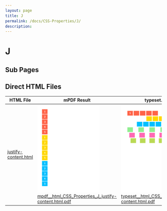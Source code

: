 ```yaml
---
layout: page
title: J
permalink: /docs/CSS-Properties/J/
description: 
---
```


# J

## Sub Pages


## Direct HTML Files

| HTML File | mPDF Result | typeset.sh Result | PDFreactor Result |
|---------|---------|---------|---------|
| [justify-content.html](/html/CSS%20Properties/J/justify-content.html) | ![](mpdf__html_CSS_Properties_J_justify-content.html.png) [mpdf__html_CSS_Properties_J_justify-content.html.pdf](mpdf__html_CSS_Properties_J_justify-content.html.pdf) | ![](typeset__html_CSS_Properties_J_justify-content.html.png) [typeset__html_CSS_Properties_J_justify-content.html.pdf](typeset__html_CSS_Properties_J_justify-content.html.pdf) | ![](pdfreactor__html_CSS_Properties_J_justify-content.html.png) [pdfreactor__html_CSS_Properties_J_justify-content.html.pdf](pdfreactor__html_CSS_Properties_J_justify-content.html.pdf) |
